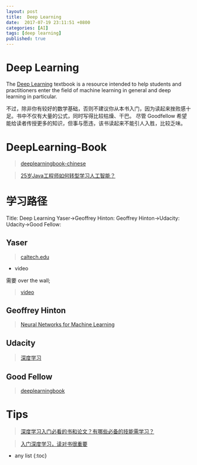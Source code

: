 ```yaml
---
layout: post
title:  Deep Learning
date:  2017-07-19 23:11:51 +0800
categories: [AI]
tags: [deep learning]
published: true
---
```


# Deep Learning

The [Deep Learning](http://www.deeplearningbook.org/) textbook is a resource intended to help students and practitioners enter the field of machine learning 
in general and deep learning in particular.
 
 
不过，除非你有较好的数学基础，否则不建议你从本书入门，因为读起来挫败感十足。书中不仅有大量的公式，同时写得比较枯燥、干巴。
尽管 Goodfellow 希望能给读者传授更多的知识，但事与愿违，该书读起来不能引人入胜，比较乏味。

# DeepLearning-Book

> [deeplearningbook-chinese](https://exacity.github.io/deeplearningbook-chinese/)

> [25岁Java工程师如何转型学习人工智能？](https://mp.weixin.qq.com/s/R45OH0cWo4HKewNIc6Us_w)

# 学习路径

<UML>
Title: Deep Learning
Yaser->Geoffrey Hinton:
Geoffrey Hinton->Udacity:
Udacity->Good Fellow:
</UML>


## Yaser

> [caltech.edu](http://www.work.caltech.edu/)

- video

需要 over the wall;

> [video](https://www.youtube.com/watch?v=mbyG85GZ0PI&list=PLD63A284B7615313A)


## Geoffrey Hinton

> [Neural Networks for Machine Learning](https://www.coursera.org/learn/neural-networks)

## Udacity
 
> [深度学习](https://cn.udacity.com/course/deep-learning--ud730)

## Good Fellow

> [deeplearningbook](https://github.com/exacity/deeplearningbook-chinese)


# Tips

> [深度学习入门必看的书和论文？有哪些必备的技能需学习？](https://www.zhihu.com/question/31785984)

> [入门深度学习，读对书很重要](http://news.ifeng.com/a/20170510/51070730_0.shtml)
 

* any list
{:toc}